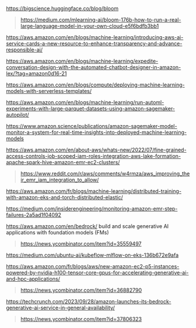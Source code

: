 https://bigscience.huggingface.co/blog/bloom
> https://medium.com/mlearning-ai/bloom-176b-how-to-run-a-real-large-language-model-in-your-own-cloud-e5f6bdfb3bb1

https://aws.amazon.com/en/blogs/machine-learning/introducing-aws-ai-service-cards-a-new-resource-to-enhance-transparency-and-advance-responsible-ai/

https://aws.amazon.com/en/blogs/machine-learning/expedite-conversation-design-with-the-automated-chatbot-designer-in-amazon-lex/?tag=amazon0d16-21

https://aws.amazon.com/en/blogs/compute/deploying-machine-learning-models-with-serverless-templates/

https://aws.amazon.com/en/blogs/machine-learning/run-automl-experiments-with-large-parquet-datasets-using-amazon-sagemaker-autopilot/

https://www.amazon.science/publications/amazon-sagemaker-model-monitor-a-system-for-real-time-insights-into-deployed-machine-learning-models

https://aws.amazon.com/en/about-aws/whats-new/2022/07/fine-grained-access-controls-job-scoped-iam-roles-integration-aws-lake-formation-apache-spark-hive-amazon-emr-ec2-clusters/
> https://www.reddit.com/r/aws/comments/w4rmza/aws_improving_their_emr_iam_integration_to_allow/

https://aws.amazon.com/fr/blogs/machine-learning/distributed-training-with-amazon-eks-and-torch-distributed-elastic/

https://medium.com/insiderengineering/monitoring-amazon-emr-step-failures-2a5ad1f04092

https://aws.amazon.com/en/bedrock/ build and scale generative AI applications with foundation models (FMs)
> https://news.ycombinator.com/item?id=35559497

https://medium.com/ubuntu-ai/kubeflow-mlflow-on-eks-136b672e9afa

https://aws.amazon.com/fr/blogs/aws/new-amazon-ec2-p5-instances-powered-by-nvidia-h100-tensor-core-gpus-for-accelerating-generative-ai-and-hpc-applications/
> https://news.ycombinator.com/item?id=36882790

https://techcrunch.com/2023/09/28/amazon-launches-its-bedrock-generative-ai-service-in-general-availability/
> https://news.ycombinator.com/item?id=37806323